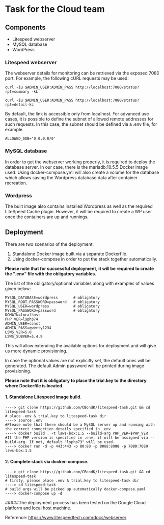 # Task for the Cloud team


## Components
  - Litespeed webserver
  - MySQL database
  - WordPress

### Litespeed webserver

The webserver details for monitoring can be retrieved via the exposed 7080 port. For example, the following cURL requests may be used:
```
curl -iu $ADMIN_USER:ADMIN_PASS http://localhost:7080/status?rpt=summary -kL

curl -iu $ADMIN_USER:ADMIN_PASS http://localhost:7080/status?rpt=detail-kL
```

By default, the link is accessible only from localhost. For advanced use cases, it is possible to define the subnet of allowed remote addresses for such requests. In this case, the subnet should be defined via a .env file, for example:
```
ALLOWED_SUB='0.0.0.0/0'
```

### MySQL database
In order to get the webserver working properly, it is required to deploy the database server. In our case, there is the mariadb:10.5.5 Docker image used. Using docker-compose.yml will also create a volume for the database which allows saving the Wordpress database data after container recreation.

### Wordpress

The built image also contains installed Wordpress as well as the required LiteSpeed Cache plugin. However, it will be required to create a WP user once the containers are up and runnings.

## Deployment

There are two scenarios of the deployment:

1. Standalone Docker image built via a separate Dockerfile.
2. Using docker-compose in order to put the stack together automatically.

__Please note that for successful deployment, it will be required to create the ".env" file with the obligatory variables.__

The list of the obligatory/optional variables along with examples of values given below:
```
MYSQL_DATABASE=wordpress       # obligatory
MYSQL_ROOT_PASSWORD=password   # obligatory
MYSQL_USER=wordpress           # obligatory
MYSQL_PASSWORD=password        # obligatory
DOMAIN=localhost
PHP_VER=lsphp74
ADMIN_USER=const
ADMIN_PASS=qwerty1234
LSWS_VER=5.0
LSWS_SUBVER=5.4.9
```

This will allow extending the available options for deployment and will give us more dynamic provisioning.

In case the optional values are not explicitly set, the default ones will be generated. The default Admin password will be printed during image provisioning.

____Please note that it is obligatory to place the trial.key to the directory where Dockerfile is located.____

#### 1. Standalone Litespeed image build.

```
----> git clone https://github.com/CBondK/litespeed-task.git && cd litespeed-task
# place .env & trial.key to litespeed-task dir
----> source .env
#Please note that there should be a MySQL server up and running with the correct connection details specified in .env
----> docker build . -t lsws-box:1.5 --build-arg PHP_VER=$PHP_VER
#If the PHP version is specified in .env, it will be assigned via --build-arg. If not, default "lsphp73" will be used.
----> docker run -d -p 443:443 -p 80:80 -p 8088:8088 -p 7080:7080  lsws-box:1.5
```

#### 2. Complete stack via docker-compose.

```
----> git clone https://github.com/CBondK/litespeed-task.git && cd litespeed-task
# firsty, please place .env & trial.key to litespeed-task dir 
----> cd litespeed-task 
# build args will be picked up automatically docker-compose.yaml
----> docker-compose up -d
```


#####The deployment process has been tested on the Google Cloud platform and local host machine. 

Reference: https://www.litespeedtech.com/docs/webserver
